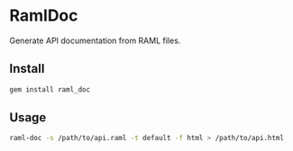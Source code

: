 # RamlDoc

Generate API documentation from RAML files.

## Install

```sh
gem install raml_doc
```

## Usage

```sh
raml-doc -s /path/to/api.raml -t default -f html > /path/to/api.html
```
